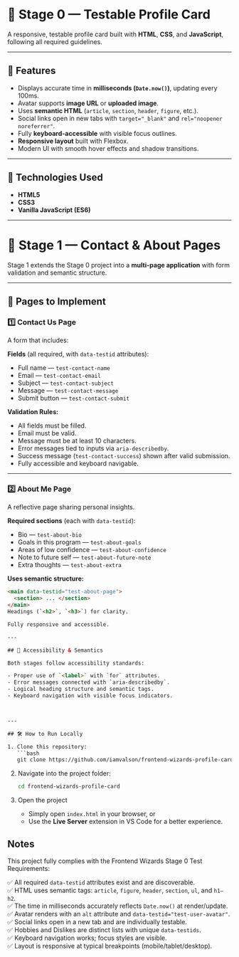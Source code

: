 # 🧩 Stage 0 — Testable Profile Card

A responsive, testable profile card built with **HTML**, **CSS**, and **JavaScript**, following all required guidelines.

---

## 🚀 Features

- Displays accurate time in **milliseconds (`Date.now()`)**, updating every 100ms.
- Avatar supports **image URL** or **uploaded image**.
- Uses **semantic HTML** (`article`, `section`, `header`, `figure`, etc.).
- Social links open in new tabs with `target="_blank"` and `rel="noopener noreferrer"`.
- Fully **keyboard-accessible** with visible focus outlines.
- **Responsive layout** built with Flexbox.
- Modern UI with smooth hover effects and shadow transitions.

---

## 🧠 Technologies Used

- **HTML5**
- **CSS3**
- **Vanilla JavaScript (ES6)**

---

# 🎯 Stage 1 — Contact & About Pages

Stage 1 extends the Stage 0 project into a **multi-page application** with form validation and semantic structure.

---

## 📄 Pages to Implement

### 1️⃣ Contact Us Page

A form that includes:

**Fields** (all required, with `data-testid` attributes):
- Full name — `test-contact-name`
- Email — `test-contact-email`
- Subject — `test-contact-subject`
- Message — `test-contact-message`
- Submit button — `test-contact-submit`

**Validation Rules:**
- All fields must be filled.
- Email must be valid.
- Message must be at least 10 characters.
- Error messages tied to inputs via `aria-describedby`.
- Success message (`test-contact-success`) shown after valid submission.
- Fully accessible and keyboard navigable.

---

### 2️⃣ About Me Page

A reflective page sharing personal insights.

**Required sections** (each with `data-testid`):
- Bio — `test-about-bio`
- Goals in this program — `test-about-goals`
- Areas of low confidence — `test-about-confidence`
- Note to future self — `test-about-future-note`
- Extra thoughts — `test-about-extra`

**Uses semantic structure:**
```html
<main data-testid="test-about-page">
  <section> ... </section>
</main>
Headings (`<h2>`, `<h3>`) for clarity.

Fully responsive and accessible.

---

## 🧩 Accessibility & Semantics

Both stages follow accessibility standards:

- Proper use of `<label>` with `for` attributes.  
- Error messages connected with `aria-describedby`.  
- Logical heading structure and semantic tags.  
- Keyboard navigation with visible focus indicators.



---

## 🛠️ How to Run Locally

1. Clone this repository:
   ```bash
   git clone https://github.com/iamvalson/frontend-wizards-profile-card.git
   ```

2. Navigate into the project folder:
    ```bash
   cd frontend-wizards-profile-card
   ```

3. Open the project
    - Simply open `index.html` in your browser, or
    - Use the **Live Server** extension in VS Code for a better experience.


## Notes

This project fully complies with the Frontend Wizards Stage 0 Test Requirements:

✅ All required `data-testid` attributes exist and are discoverable.  
✅ HTML uses semantic tags: `article`, `figure`, `header`, `section`, `ul`, and `h1–h2`.  
✅ The time in milliseconds accurately reflects `Date.now()` at render/update.  
✅ Avatar renders with an `alt` attribute and `data-testid="test-user-avatar"`.  
✅ Social links open in a new tab and are individually testable.  
✅ Hobbies and Dislikes are distinct lists with unique `data-testids`.  
✅ Keyboard navigation works; focus styles are visible.  
✅ Layout is responsive at typical breakpoints (mobile/tablet/desktop).

